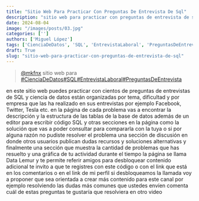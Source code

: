 ```yaml
---
title: "Sitio Web Para Practicar Con Preguntas De Entrevista De Sql"
description: "sitio web para practicar con preguntas de entrevista de sql"
date: 2024-08-04
image: "/images/posts/03.jpg"
categories: ['']
authors: ['Miguel López']
tags: ['CienciaDeDatos', 'SQL', 'EntrevistaLaboral', 'PreguntasDeEntrevista']
draft: True
slug: "sitio-web-para-practicar-con-preguntas-de-entrevista-de-sql"
---
```


<blockquote class="tiktok-embed" cite="{https://www.tiktok.com/@mkfnx/video/7265077594117131525}" data-video-id="7265077594117131525" style="max-width: 605px;min-width: 325px;" > <section> <a target="_blank" title="@mkfnx" href="https://www.tiktok.com/@mkfnx?refer=embed">@mkfnx</a> sitio web para  </section> <a title="CienciaDeDatos" target="_blank" href="https://www.tiktok.com/tag/CienciaDeDatos?refer=embed">#CienciaDeDatos</a><a title="SQL" target="_blank" href="https://www.tiktok.com/tag/SQL?refer=embed">#SQL</a><a title="EntrevistaLaboral" target="_blank" href="https://www.tiktok.com/tag/EntrevistaLaboral?refer=embed">#EntrevistaLaboral</a><a title="PreguntasDeEntrevista" target="_blank" href="https://www.tiktok.com/tag/PreguntasDeEntrevista?refer=embed">#PreguntasDeEntrevista</a> </blockquote> <script async src="https://www.tiktok.com/embed.js"></script>

en este sitio web puedes practicar con cientos de preguntas  de entrevistas de SQL y ciencia de datos están organizadas por tema, dificultad y por empresa que las ha realizado en sus entrevistas por ejemplo Facebook, Twitter, Tesla etc. en la página de cada problema vas a encontrar la descripción y la estructura de las tablas de la base de datos además de un editor para escribir código SQL y otras secciones en la página como la solución que vas a poder consultar para compararla con la tuya o si por alguna razón no pudiste resolver el problema una sección de discusión en donde otros usuarios publican dudas recursos y soluciones alternativas y finalmente una sección que muestra la cantidad de problemas que has resuelto y una gráfica de tu actividad durante el tiempo la página se llama Data Lemur y te permite referir amigos para desbloquear contenido adicional te invito a que te registres con este código o con el link que está en los comentarios o en el link de mi perfil si desbloqueamos la llamada voy a proponer que sea orientada a crear más contenido para este canal por ejemplo resolviendo las dudas más comunes que ustedes envíen comenta cuál de estas preguntas te gustaría que resolviera en otro video 